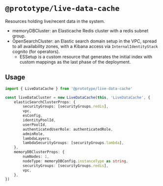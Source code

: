 # `@prototype/live-data-cache`

Resources holding live/recent data in the system.

* memoryDBCluster: an Elasticache Redis cluster with a redis subnet group. 
* OpenSearchCluster: an Elastic search domain setup in the VPC, spread to all availability zones, with a Kibana access via `InternalIdentityStack` cognito (for operators).
  * ESSetup is a custom resource that generates the initial index with custom mappings as the last phase of the deployment.

## Usage

```ts
import { LiveDataCache } from '@prototype/live-data-cache'

const liveDataCluster = new LiveDataCache(this, 'LiveDataCache', {
    elasticSearchClusterProps: {
        securityGroups: [securityGroups.redis],
        vpc,
        esConfig,
        identityPoolId,
        userPoolId,
        authenticatedUserRole: authenticatedRole,
        adminRole,
        lambdaLayers,
        lambdaSecurityGroups: [securityGroups.lambda],
    },
    memoryDBClusterProps: {
        numNodes: 1,
        nodeType: memoryDBConfig.instanceType as string,
        securityGroups: [securityGroups.redis],
        vpc,
    },
})
```
